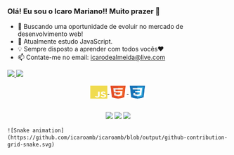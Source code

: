 ### Olá! Eu sou o Icaro Mariano!! Muito prazer 👋

- 🔭 Buscando uma oportunidade de evoluir no mercado de desenvolvimento web!
- 🌱 Atualmente estudo JavaScript.
- 💡  Sempre disposto a aprender com todos vocês❤
- 📫 Contate-me no email: icarodealmeida@live.com

<div style="display: inline-block" align="center">
  <a href="https://github.com/icaroamb">
  <img height="170em" src="https://github-readme-stats.vercel.app/api?username=icaroamb&show_icons=true&theme=dracula&include_all_commits=true&count_private=true"/>
  <img height="170em" src="https://github-readme-stats.vercel.app/api/top-langs/?username=icaroamb&layout=compact&langs_count=7&theme=dracula"/>
</div>
  
<div style="display: inline_block" align="center"><br>
  <img align="center" alt="Rafa-Js" height="30" width="40" src="https://raw.githubusercontent.com/devicons/devicon/master/icons/javascript/javascript-plain.svg">
  <img align="center" alt="Rafa-HTML" height="30" width="40" src="https://raw.githubusercontent.com/devicons/devicon/master/icons/html5/html5-original.svg">
  <img align="center" alt="Rafa-CSS" height="30" width="40" src="https://raw.githubusercontent.com/devicons/devicon/master/icons/css3/css3-original.svg">
</div>
  
  ##
  
  <div align="center">
  <a href="https://instagram.com/icaroamb" target="_blank"><img src="https://img.shields.io/badge/-Instagram-%23E4405F?style=for-the-badge&logo=instagram&logoColor=white"      target="_blank"></a>
  <a href = ""mailto:icarodeamb@gmail.com"><img src="https://img.shields.io/badge/-Gmail-%23333?style=for-the-badge&logo=gmail&logoColor=white" target="_blank"></a>
  <a href="https://www.linkedin.com/in/icaro-mariano-631320219/" target="_blank"><img src="https://img.shields.io/badge/-LinkedIn-%230077B5?style=for-the-badge&logo=linkedin&logoColor=white" target="_blank"></a> 
   </div>
   
    ![Snake animation](https://github.com/icaroamb/icaroamb/blob/output/github-contribution-grid-snake.svg)
